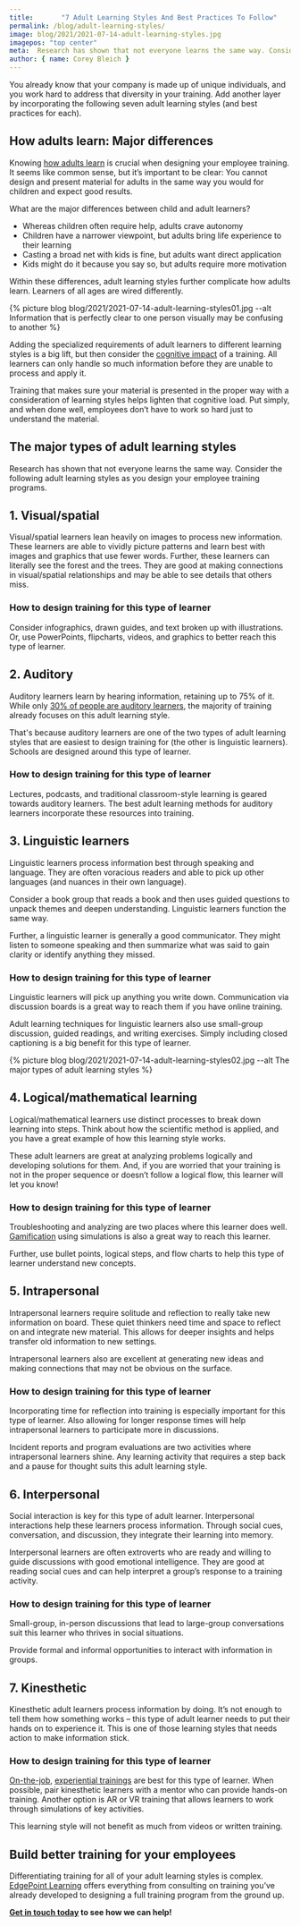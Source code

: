 ```yaml
---
title:       "7 Adult Learning Styles And Best Practices To Follow"
permalink: /blog/adult-learning-styles/
image: blog/2021/2021-07-14-adult-learning-styles.jpg
imagepos: "top center"
meta:  Research has shown that not everyone learns the same way. Consider these most common adult learning styles as you design your employee training.
author: { name: Corey Bleich }
---
```


You already know that your company is made up of unique individuals, and you work hard to address that diversity in your training. Add another layer by incorporating the following seven adult learning styles (and best practices for each).

## How adults learn: Major differences 

Knowing [how adults learn](/blog/adult-learning-theory/) is crucial when designing your employee training. It seems like common sense, but it’s important to be clear: You cannot design and present material for adults in the same way you would for children and expect good results.

What are the major differences between child and adult learners?

* Whereas children often require help, adults crave autonomy
* Children have a narrower viewpoint, but adults bring life experience to their learning
* Casting a broad net with kids is fine, but adults want direct application
* Kids might do it because you say so, but adults require more motivation

Within these differences, adult learning styles further complicate how adults learn. Learners of all ages are wired differently.



{% picture blog blog/2021/2021-07-14-adult-learning-styles01.jpg --alt Information that is perfectly clear to one person visually may be confusing to another %}



Adding the specialized requirements of adult learners to different learning styles is a big lift, but then consider the [cognitive impact](/blog/cognitive-load-theory-and-learning/) of a training. All learners can only handle so much information before they are unable to process and apply it.

Training that makes sure your material is presented in the proper way with a consideration of learning styles helps lighten that cognitive load. Put simply, and when done well, employees don’t have to work so hard just to understand the material.

## The major types of adult learning styles 

Research has shown that not everyone learns the same way. Consider the following adult learning styles as you design your employee training programs.

## 1. Visual/spatial

Visual/spatial learners lean heavily on images to process new information. These learners are able to vividly picture patterns and learn best with images and graphics that use fewer words.
Further, these learners can literally see the forest and the trees. They are good at making connections in visual/spatial relationships and may be able to see details that others miss.

### How to design training for this type of learner

Consider infographics, drawn guides, and text broken up with illustrations. Or, use PowerPoints, flipcharts, videos, and graphics to better reach this type of learner.

## 2. Auditory

Auditory learners learn by hearing information, retaining up to 75% of it. While only [30% of people are auditory learners](https://www.inc.com/molly-reynolds/how-to-spot-visual-auditory-and-kinesthetic-learni.html), the majority of training already focuses on this adult learning style.

That's because auditory learners are one of the two types of adult learning styles that are easiest to design training for (the other is linguistic learners). Schools are designed around this type of learner.

### How to design training for this type of learner

Lectures, podcasts, and traditional classroom-style learning is geared towards auditory learners. The best adult learning methods for auditory learners incorporate these resources into training.

## 3. Linguistic learners

Linguistic learners process information best through speaking and language. They are often voracious readers and able to pick up other languages (and nuances in their own language).

Consider a book group that reads a book and then uses guided questions to unpack themes and deepen understanding. Linguistic learners function the same way.

Further, a linguistic learner is generally a good communicator. They might listen to someone speaking and then summarize what was said to gain clarity or identify anything they missed.

### How to design training for this type of learner

Linguistic learners will pick up anything you write down. Communication via discussion boards is a great way to reach them if you have online training.

Adult learning techniques for linguistic learners also use small-group discussion, guided readings, and writing exercises. Simply including closed captioning is a big benefit for this type of learner. 



{% picture blog blog/2021/2021-07-14-adult-learning-styles02.jpg --alt The major types of adult learning styles %}



## 4. Logical/mathematical learning

Logical/mathematical learners use distinct processes to break down learning into steps. Think about how the scientific method is applied, and you have a great example of how this learning style works.

These adult learners are great at analyzing problems logically and developing solutions for them. And, if you are worried that your training is not in the proper sequence or doesn’t follow a logical flow, this learner will let you know!

### How to design training for this type of learner

Troubleshooting and analyzing are two places where this learner does well. [Gamification](/blog/gamification-in-elearning/) using simulations is also a great way to reach this learner.

Further, use bullet points, logical steps, and flow charts to help this type of learner understand new concepts.

## 5. Intrapersonal

Intrapersonal learners require solitude and reflection to really take new information on board. These quiet thinkers need time and space to reflect on and integrate new material. This allows for deeper insights and helps transfer old information to new settings.

Intrapersonal learners also are excellent at generating new ideas and making connections that may not be obvious on the surface.

### How to design training for this type of learner

Incorporating time for reflection into training is especially important for this type of learner. Also allowing for longer response times will help intrapersonal learners to participate more in discussions.

Incident reports and program evaluations are two activities where intrapersonal learners shine. Any learning activity that requires a step back and a pause for thought suits this adult learning style.

## 6. Interpersonal

Social interaction is key for this type of adult learner. Interpersonal interactions help these learners process information. Through social cues, conversation, and discussion, they integrate their learning into memory.

Interpersonal learners are often extroverts who are ready and willing to guide discussions with good emotional intelligence. They are good at reading social cues and can help interpret a group’s response to a training activity.

### How to design training for this type of learner

Small-group, in-person discussions that lead to large-group conversations suit this learner who thrives in social situations.

Provide formal and informal opportunities to interact with information in groups.

## 7. Kinesthetic

Kinesthetic adult learners process information by doing. It’s not enough to tell them how something works – this type of adult learner needs to put their hands on to experience it. This is one of those learning styles that needs action to make information stick.

### How to design training for this type of learner

[On-the-job](/blog/on-the-job-training-advantages/), [experiential trainings](/blog/benefits-of-experiential-learning/) are best for this type of learner. When possible, pair kinesthetic learners with a mentor who can provide hands-on training. Another option is AR or VR training that allows learners to work through simulations of key activities. 

This learning style will not benefit as much from videos or written training.

## Build better training for your employees 

Differentiating training for all of your adult learning styles is complex. [EdgePoint Learning](https://www.edgepointlearning.com/) offers everything from consulting on training you’ve already developed to designing a full training program from the ground up.

**[Get in touch today](/contact/) to see how we can help!**

